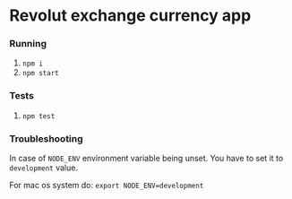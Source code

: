 # Revolut exchange currency app

### Running

1. `npm i`
2. `npm start`

### Tests

1. `npm test`

### Troubleshooting

In case of `NODE_ENV` environment variable being unset. You have to set it to `development` value.

For mac os system do: `export NODE_ENV=development`

